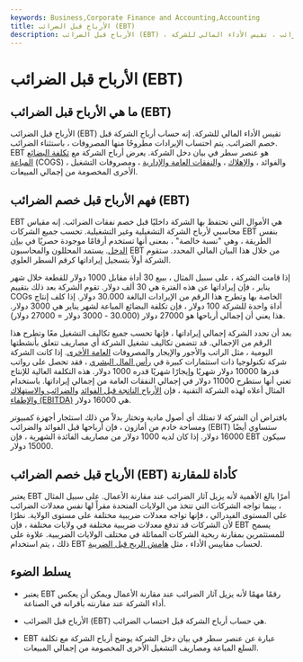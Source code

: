 ```yaml
---
keywords: Business,Corporate Finance and Accounting,Accounting
title: الأرباح قبل الضرائب (EBT)
description: الأرباح قبل الضرائب (EBT) ، المحسوبة على أنها الإيرادات مطروحًا منها المصروفات باستثناء الضرائب ، تقيس الأداء المالي للشركة.
---
```


# الأرباح قبل الضرائب (EBT)
## ما هي الأرباح قبل الضرائب (EBT)

الأرباح قبل الضرائب (EBT) تقيس الأداء المالي للشركة. إنه حساب أرباح الشركة قبل خصم الضرائب. يتم احتساب الإيرادات مطروحًا منها المصروفات ، باستثناء الضرائب. EBT هو عنصر سطر في بيان دخل الشركة. يعرض أرباح الشركة مع [تكلفة البضائع المباعة](/cogs) (COGS) ، والفوائد ، [والإهلاك](/depreciation) ، [والنفقات العامة والإدارية](/general-and-administrative-expenses) ، ومصروفات التشغيل الأخرى المخصومة من إجمالي المبيعات.

## فهم الأرباح قبل خصم الضرائب (EBT)

EBT هي الأموال التي تحتفظ بها الشركة داخليًا قبل خصم نفقات الضرائب. إنه مقياس محاسبي لأرباح الشركة التشغيلية وغير التشغيلية. تحسب جميع الشركات EBT بنفس الطريقة ، وهي "نسبة خالصة" ، بمعنى أنها تستخدم أرقامًا موجودة حصريًا في [بيان الدخل](/incomestatement). يستمد المحللون والمحاسبون EBT من خلال هذا البيان المالي المحدد. ستقوم الشركة أولاً بتسجيل إيراداتها كرقم السطر العلوي.

إذا قامت الشركة ، على سبيل المثال ، ببيع 30 أداة مقابل 1000 دولار للقطعة خلال شهر يناير ، فإن إيراداتها عن هذه الفترة هي 30 ألف دولار. تقوم الشركة بعد ذلك بتقييم COGs الخاصة بها وتطرح هذا الرقم من الإيرادات البالغة 30.000 دولار. إذا كلف إنتاج أداة واحدة للشركة 100 دولار ، فإن تكلفة البضائع المباعة لشهر يناير هي 3000 دولار. هذا يعني أن إجمالي أرباحها هو 27000 دولار (30.000 - 3000 دولار = 27000 دولار).

بعد أن تحدد الشركة إجمالي إيراداتها ، فإنها تحسب جميع تكاليف التشغيل معًا وتطرح هذا الرقم من الإجمالي. قد تتضمن تكاليف تشغيل الشركة أي مصاريف تتعلق بأنشطتها اليومية ، مثل الراتب والأجور والإيجار والمصروفات [العامة الأخرى](/overhead). إذا كانت الشركة شركة تكنولوجيا ذات استثمارات كبيرة في [رأس المال البشري](/capital) ، فقد تحصل على رواتب قدرها 10000 دولار شهريًا وإيجارًا شهريًا قدره 1000 دولار. هذه التكلفة العالية للإنتاج تعني أنها ستطرح 11000 دولار في إجمالي النفقات العامة من إجمالي إيراداتها. باستخدام المثال أعلاه لهذه الشركة التقنية ، فإن [الأرباح الناتجة قبل الفوائد](/ebitda) [والضرائب والاستهلاك والإطفاء (EBITDA)](/ebitda) هي 16000 دولار.

بافتراض أن الشركة لا تمتلك أي أصول مادية وتختار بدلاً من ذلك استئجار أجهزة كمبيوتر ومساحة خادم من أمازون ، فإن أرباحها قبل الفوائد والضرائب (EBIT) ستساوي أيضًا 16000 دولار. إذا كان لديه 1000 دولار من مصاريف الفائدة الشهرية ، فإن EBT سيكون 15000 دولار.

## الأرباح قبل خصم الضرائب (EBT) كأداة للمقارنة

يعتبر EBT أمرًا بالغ الأهمية لأنه يزيل آثار الضرائب عند مقارنة الأعمال. على سبيل المثال ، بينما تواجه الشركات التي تتخذ من الولايات المتحدة مقراً لها نفس معدلات الضرائب على المستوى الفيدرالي ، فإنها تواجه معدلات ضريبية مختلفة على مستوى الولاية. نظرًا لأن الشركات قد تدفع معدلات ضريبية مختلفة في ولايات مختلفة ، فإن EBT يسمح للمستثمرين بمقارنة ربحية الشركات المماثلة في مختلف الولايات الضريبية. علاوة على ذلك ، يتم استخدام EBT لحساب مقاييس الأداء ، مثل [هامش الربح قبل الضريبة](/pretax-margin).

## يسلط الضوء

- يعتبر EBT رقمًا مهمًا لأنه يزيل آثار الضرائب عند مقارنة الأعمال ويمكن أن يعكس أداء الشركة عند مقارنته بأقرانه في الصناعة.

- الأرباح قبل الضرائب (EBT) هي حساب أرباح الشركة قبل احتساب الضرائب.

- EBT عبارة عن عنصر سطر في بيان دخل الشركة يوضح أرباح الشركة مع تكلفة السلع المباعة ومصاريف التشغيل الأخرى المخصومة من إجمالي المبيعات.

